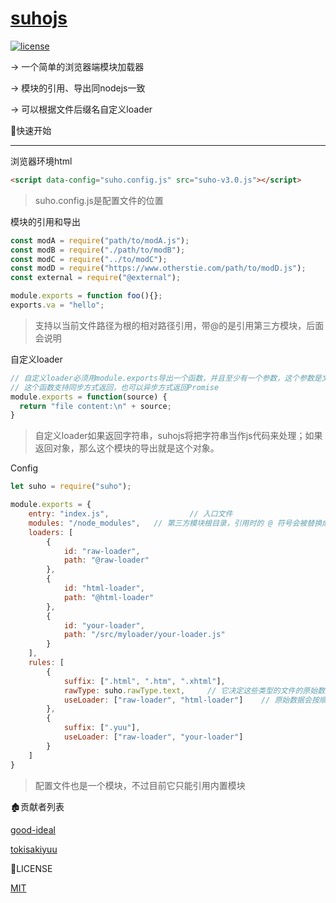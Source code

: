 # [suhojs](https://github.com/TokisakiYuu/suhojs)

[![license](https://img.shields.io/badge/license-MIT-blue.svg)](https://github.com/yanhaijing/jslib-base/blob/master/LICENSE)

->  一个简单的浏览器端模块加载器

->  模块的引用、导出同nodejs一致

->  可以根据文件后缀名自定义loader




:rocket:快速开始

---

浏览器环境html

```html
<script data-config="suho.config.js" src="suho-v3.0.js"></script>
```

> suho.config.js是配置文件的位置




模块的引用和导出

```js
const modA = require("path/to/modA.js");
const modB = require("./path/to/modB");
const modC = require("../to/modC");
const modD = require("https://www.otherstie.com/path/to/modD.js");
const external = require("@external");

module.exports = function foo(){};
exports.va = "hello";
```

> 支持以当前文件路径为根的相对路径引用，带@的是引用第三方模块，后面会说明




自定义loader

```js
// 自定义loader必须用module.exports导出一个函数，并且至少有一个参数，这个参数是文件的原始数据
// 这个函数支持同步方式返回，也可以异步方式返回Promise
module.exports = function(source) {
  return "file content:\n" + source;
}
```
> 自定义loader如果返回字符串，suhojs将把字符串当作js代码来处理；如果返回对象，那么这个模块的导出就是这个对象。



Config

```js
let suho = require("suho");

module.exports = {
    entry: "index.js",					// 入口文件
    modules: "/node_modules",   // 第三方模块根目录，引用时的 @ 符号会被替换成这个
    loaders: [
        {
            id: "raw-loader",
            path: "@raw-loader"
        },
        {
            id: "html-loader",
            path: "@html-loader"
        },
        {
            id: "your-loader",
            path: "/src/myloader/your-loader.js"
        }
    ],
    rules: [
        {
            suffix: [".html", ".htm", ".xhtml"],
            rawType: suho.rawType.text,	    // 它决定这些类型的文件的原始数据的类型，实际上是responseType
            useLoader: ["raw-loader", "html-loader"]    // 原始数据会按顺序传给这些loader处理
        },
        {
            suffix: [".yuu"],
            useLoader: ["raw-loader", "your-loader"]
        }
    ]
}
```

> 配置文件也是一个模块，不过目前它只能引用内置模块



:derelict_house:贡献者列表

[good-ideal](https://github.com/good-ideal)

[tokisakiyuu](https://github.com/TokisakiYuu)

:blue_book:LICENSE

[MIT](./LICENSE)